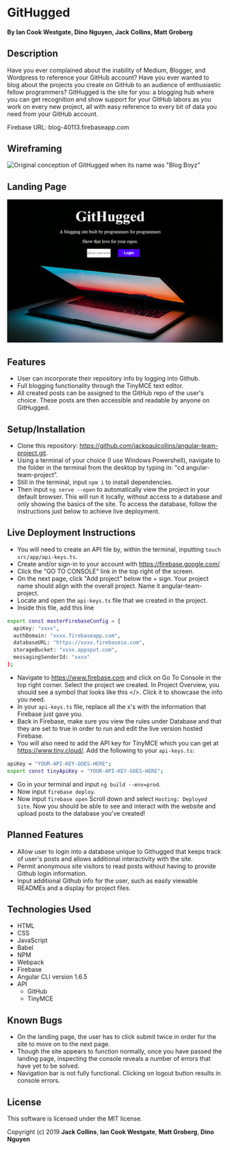 # GitHugged

#### By **Ian Cook Westgate**, **Dino Nguyen**, **Jack Collins**, **Matt Groberg**

## Description

Have you ever complained about the inability of Medium, Blogger, and Wordpress to reference your GitHub account? Have you ever wanted to blog about the projects you create on GitHub to an audience of enthusiastic fellow programmers? GitHugged is the site for you: a blogging hub where you can get recognition and show support for your GitHub labors as you work on every new project, all with easy reference to every bit of data you need from your GitHub account.

Firebase URL: blog-40113.firebaseapp.com

## Wireframing

![Original conception of GitHugged when its name was "Blog Boyz"](src/assets/images/githug-wireframe.jpg)

## Landing Page

![Picture of the landing page for GitHugged](src/assets/images/GitHugged.PNG)

## Features

* User can incorporate their repository info by logging into Github.
* Full blogging functionality through the TinyMCE text editor.
* All created posts can be assigned to the GitHub repo of the user's choice. These posts are then accessible and readable by anyone on GitHugged.

## Setup/Installation

* Clone this repository: https://github.com/jackpaulcollins/angular-team-project.git.
* Using a terminal of your choice (I use Windows Powershell), navigate to the folder in the terminal from the desktop by typing in: "cd angular-team-project".
* Still in the terminal, input `npm i` to install dependencies.
* Then input `ng serve --open` to automatically view the project in your default browser. This will run it locally, without access to a database and only showing the basics of the site. To access the database, follow the instructions just below to achieve live deployment.

## Live Deployment Instructions

* You will need to create an API file by, within the terminal, inputting `touch src/app/api-keys.ts`.
* Create and/or sign-in to your account with https://firebase.google.com/
* Click the "GO TO CONSOLE" link in the top right of the screen.
* On the next page, click "Add project" below the + sign. Your project name should align with the overall project. Name it angular-team-project.
* Locate and open the `api-keys.ts` file that we created in the project.
* Inside this file, add this line
```bash
export const masterFirebaseConfig = {
  apiKey: "xxxx",
  authDomain: "xxxx.firebaseapp.com",
  databaseURL: "https://xxxx.firebaseio.com",
  storageBucket: "xxxx.appspot.com",
  messagingSenderId: "xxxx"
};
```
* Navigate to https://www.firebase.com and click on Go To Console in the top right corner. Select the project we created. In Project Overview, you should see a symbol that looks like this </>. Click it to showcase the info you need.
* In your `api-keys.ts` file, replace all the x's with the information that Firebase just gave you.
* Back in Firebase, make sure you view the rules under Database and that they are set to true in order to run and edit the live version hosted Firebase.
* You will also need to add the API key for TinyMCE which you can get at https://www.tiny.cloud/. Add the following to your `api-keys.ts`:
```bash
apiKey = "YOUR-API-KEY-GOES-HERE";
export const tinyApiKey = "YOUR-API-KEY-GOES-HERE";
```
* Go in your terminal and input `ng build --env=prod`.
* Now input `firebase deploy`.
* Now input `firebase open` Scroll down and select `Hosting: Deployed Site`. Now you should be able to see and interact with the website and upload posts to the database you've created!

## Planned Features

* Allow user to login into a database unique to Githugged that keeps track of user's posts and allows additional interactivity with the site.
* Permit anonymous site visitors to read posts without having to provide Github login information.
* Input additional Github info for the user, such as easily viewable READMEs and a display for project files.

## Technologies Used

* HTML
* CSS
* JavaScript
* Babel
* NPM
* Webpack
* Firebase
* Angular CLI version 1.6.5
* API
  * GitHub
  * TinyMCE

## Known Bugs

* On the landing page, the user has to click submit twice in order for the site to move on to the next page.
* Though the site appears to function normally, once you have passed the landing page, inspecting the console reveals a number of errors that have yet to be solved.
* Navigation bar is not fully functional. Clicking on logout button results in console errors.

## License

This software is licensed under the MIT license.

Copyright (c) 2019 **Jack Collins**, **Ian Cook Westgate**, **Matt Groberg**, **Dino Nguyen**
